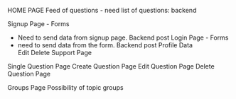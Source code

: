 HOME PAGE
   Feed of questions
      - need list of questions: backend

Signup Page - Forms
   - Need to send data from signup page. Backend post
Login Page  - Forms
   - need to send data from the form. Backend post
Profile Data  
   Edit
   Delete
   Support Page


Single Question Page
Create Question Page 
Edit Question Page
Delete Question Page

Groups Page
   Possibility of topic groups
